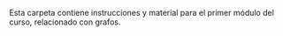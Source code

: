 Esta carpeta contiene instrucciones y material para el primer módulo del curso, relacionado con grafos. 
